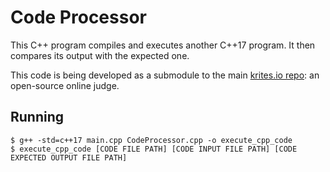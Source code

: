 # Code Processor

This C++ program compiles and executes another C++17 program.
It then compares its output with the expected one.

This code is being developed as a submodule to the main [krites.io repo](https://github.com/tancredosouza/krites.io): an open-source online judge.

## Running

```
$ g++ -std=c++17 main.cpp CodeProcessor.cpp -o execute_cpp_code
$ execute_cpp_code [CODE FILE PATH] [CODE INPUT FILE PATH] [CODE EXPECTED OUTPUT FILE PATH]
```
